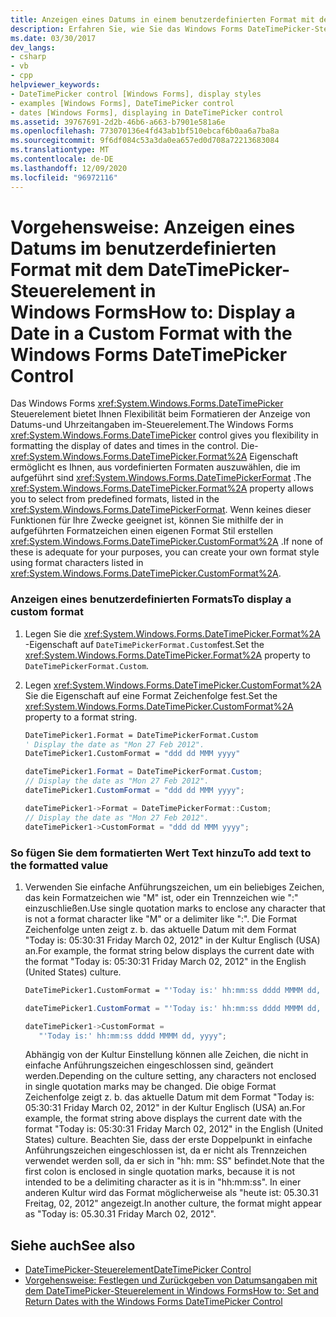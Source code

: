 ```yaml
---
title: Anzeigen eines Datums in einem benutzerdefinierten Format mit dem DateTimePicker-Steuerelement
description: Erfahren Sie, wie Sie das Windows Forms DateTimePicker-Steuerelement verwenden, um die Anzeige von Datumsangaben und Uhrzeiten im Steuerelement zu formatieren.
ms.date: 03/30/2017
dev_langs:
- csharp
- vb
- cpp
helpviewer_keywords:
- DateTimePicker control [Windows Forms], display styles
- examples [Windows Forms], DateTimePicker control
- dates [Windows Forms], displaying in DateTimePicker control
ms.assetid: 39767691-2d2b-46b6-a663-b7901e581a6e
ms.openlocfilehash: 773070136e4fd43ab1bf510ebcaf6b0aa6a7ba8a
ms.sourcegitcommit: 9f6df084c53a3da0ea657ed0d708a72213683084
ms.translationtype: MT
ms.contentlocale: de-DE
ms.lasthandoff: 12/09/2020
ms.locfileid: "96972116"
---
```

# <a name="how-to-display-a-date-in-a-custom-format-with-the-windows-forms-datetimepicker-control"></a><span data-ttu-id="dd83a-103">Vorgehensweise: Anzeigen eines Datums im benutzerdefinierten Format mit dem DateTimePicker-Steuerelement in Windows Forms</span><span class="sxs-lookup"><span data-stu-id="dd83a-103">How to: Display a Date in a Custom Format with the Windows Forms DateTimePicker Control</span></span>
<span data-ttu-id="dd83a-104">Das Windows Forms <xref:System.Windows.Forms.DateTimePicker> Steuerelement bietet Ihnen Flexibilität beim Formatieren der Anzeige von Datums-und Uhrzeitangaben im-Steuerelement.</span><span class="sxs-lookup"><span data-stu-id="dd83a-104">The Windows Forms <xref:System.Windows.Forms.DateTimePicker> control gives you flexibility in formatting the display of dates and times in the control.</span></span> <span data-ttu-id="dd83a-105">Die- <xref:System.Windows.Forms.DateTimePicker.Format%2A> Eigenschaft ermöglicht es Ihnen, aus vordefinierten Formaten auszuwählen, die im aufgeführt sind <xref:System.Windows.Forms.DateTimePickerFormat> .</span><span class="sxs-lookup"><span data-stu-id="dd83a-105">The <xref:System.Windows.Forms.DateTimePicker.Format%2A> property allows you to select from predefined formats, listed in the <xref:System.Windows.Forms.DateTimePickerFormat>.</span></span> <span data-ttu-id="dd83a-106">Wenn keines dieser Funktionen für Ihre Zwecke geeignet ist, können Sie mithilfe der in aufgeführten Formatzeichen einen eigenen Format Stil erstellen <xref:System.Windows.Forms.DateTimePicker.CustomFormat%2A> .</span><span class="sxs-lookup"><span data-stu-id="dd83a-106">If none of these is adequate for your purposes, you can create your own format style using format characters listed in <xref:System.Windows.Forms.DateTimePicker.CustomFormat%2A>.</span></span>  
  
### <a name="to-display-a-custom-format"></a><span data-ttu-id="dd83a-107">Anzeigen eines benutzerdefinierten Formats</span><span class="sxs-lookup"><span data-stu-id="dd83a-107">To display a custom format</span></span>  
  
1. <span data-ttu-id="dd83a-108">Legen Sie die <xref:System.Windows.Forms.DateTimePicker.Format%2A> -Eigenschaft auf `DateTimePickerFormat.Custom`fest.</span><span class="sxs-lookup"><span data-stu-id="dd83a-108">Set the <xref:System.Windows.Forms.DateTimePicker.Format%2A> property to `DateTimePickerFormat.Custom`.</span></span>  
  
2. <span data-ttu-id="dd83a-109">Legen <xref:System.Windows.Forms.DateTimePicker.CustomFormat%2A> Sie die Eigenschaft auf eine Format Zeichenfolge fest.</span><span class="sxs-lookup"><span data-stu-id="dd83a-109">Set the <xref:System.Windows.Forms.DateTimePicker.CustomFormat%2A> property to a format string.</span></span>  
  
    ```vb  
    DateTimePicker1.Format = DateTimePickerFormat.Custom  
    ' Display the date as "Mon 27 Feb 2012".  
    DateTimePicker1.CustomFormat = "ddd dd MMM yyyy"  
    ```  
  
    ```csharp  
    dateTimePicker1.Format = DateTimePickerFormat.Custom;  
    // Display the date as "Mon 27 Feb 2012".  
    dateTimePicker1.CustomFormat = "ddd dd MMM yyyy";  
    ```  
  
    ```cpp  
    dateTimePicker1->Format = DateTimePickerFormat::Custom;  
    // Display the date as "Mon 27 Feb 2012".  
    dateTimePicker1->CustomFormat = "ddd dd MMM yyyy";  
    ```  
  
### <a name="to-add-text-to-the-formatted-value"></a><span data-ttu-id="dd83a-110">So fügen Sie dem formatierten Wert Text hinzu</span><span class="sxs-lookup"><span data-stu-id="dd83a-110">To add text to the formatted value</span></span>  
  
1. <span data-ttu-id="dd83a-111">Verwenden Sie einfache Anführungszeichen, um ein beliebiges Zeichen, das kein Formatzeichen wie "M" ist, oder ein Trennzeichen wie ":" einzuschließen.</span><span class="sxs-lookup"><span data-stu-id="dd83a-111">Use single quotation marks to enclose any character that is not a format character like "M" or a delimiter like ":".</span></span> <span data-ttu-id="dd83a-112">Die Format Zeichenfolge unten zeigt z. b. das aktuelle Datum mit dem Format "Today is: 05:30:31 Friday March 02, 2012" in der Kultur Englisch (USA) an.</span><span class="sxs-lookup"><span data-stu-id="dd83a-112">For example, the format string below displays the current date with the format "Today is: 05:30:31 Friday March 02, 2012" in the English (United States) culture.</span></span>  
  
    ```vb  
    DateTimePicker1.CustomFormat = "'Today is:' hh:mm:ss dddd MMMM dd, yyyy"  
    ```  
  
    ```csharp  
    dateTimePicker1.CustomFormat = "'Today is:' hh:mm:ss dddd MMMM dd, yyyy";  
    ```  
  
    ```cpp  
    dateTimePicker1->CustomFormat =  
       "'Today is:' hh:mm:ss dddd MMMM dd, yyyy";  
    ```  
  
     <span data-ttu-id="dd83a-113">Abhängig von der Kultur Einstellung können alle Zeichen, die nicht in einfache Anführungszeichen eingeschlossen sind, geändert werden.</span><span class="sxs-lookup"><span data-stu-id="dd83a-113">Depending on the culture setting, any characters not enclosed in single quotation marks may be changed.</span></span> <span data-ttu-id="dd83a-114">Die obige Format Zeichenfolge zeigt z. b. das aktuelle Datum mit dem Format "Today is: 05:30:31 Friday March 02, 2012" in der Kultur Englisch (USA) an.</span><span class="sxs-lookup"><span data-stu-id="dd83a-114">For example, the format string above displays the current date with the format "Today is: 05:30:31 Friday March 02, 2012" in the English (United States) culture.</span></span> <span data-ttu-id="dd83a-115">Beachten Sie, dass der erste Doppelpunkt in einfache Anführungszeichen eingeschlossen ist, da er nicht als Trennzeichen verwendet werden soll, da er sich in "hh: mm: SS" befindet.</span><span class="sxs-lookup"><span data-stu-id="dd83a-115">Note that the first colon is enclosed in single quotation marks, because it is not intended to be a delimiting character as it is in "hh:mm:ss".</span></span> <span data-ttu-id="dd83a-116">In einer anderen Kultur wird das Format möglicherweise als "heute ist: 05.30.31 Freitag, 02, 2012" angezeigt.</span><span class="sxs-lookup"><span data-stu-id="dd83a-116">In another culture, the format might appear as "Today is: 05.30.31 Friday March 02, 2012".</span></span>  
  
## <a name="see-also"></a><span data-ttu-id="dd83a-117">Siehe auch</span><span class="sxs-lookup"><span data-stu-id="dd83a-117">See also</span></span>

- [<span data-ttu-id="dd83a-118">DateTimePicker-Steuerelement</span><span class="sxs-lookup"><span data-stu-id="dd83a-118">DateTimePicker Control</span></span>](datetimepicker-control-windows-forms.md)
- [<span data-ttu-id="dd83a-119">Vorgehensweise: Festlegen und Zurückgeben von Datumsangaben mit dem DateTimePicker-Steuerelement in Windows Forms</span><span class="sxs-lookup"><span data-stu-id="dd83a-119">How to: Set and Return Dates with the Windows Forms DateTimePicker Control</span></span>](how-to-set-and-return-dates-with-the-windows-forms-datetimepicker-control.md)
